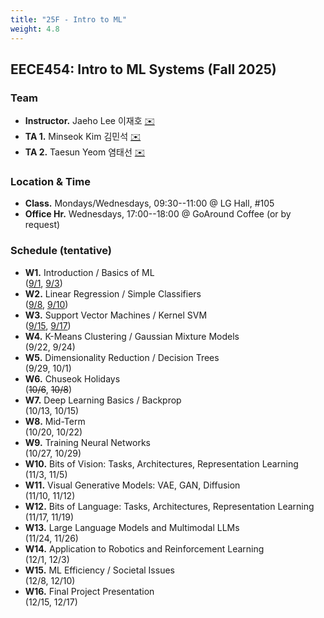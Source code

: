 ```yaml
---
title: "25F - Intro to ML"
weight: 4.8
---
```


## **EECE454: Intro to ML Systems (Fall 2025)**

### **Team**
- **Instructor.** Jaeho Lee 이재호 [✉️](mailto:jaeho.lee@postech.ac.kr)
- **TA 1.** Minseok Kim 김민석 [✉️](mailto:kms2914@postech.ac.kr)
- **TA 2.** Taesun Yeom 염태선 [✉️](mailto:tsyeom@postech.ac.kr)

### **Location & Time**
- **Class.** Mondays/Wednesdays, 09:30--11:00 @ LG Hall, #105
- **Office Hr.** Wednesdays, 17:00--18:00 @ GoAround Coffee (or by request)


### **Schedule (tentative)**
- **W1.** Introduction / Basics of ML  
([9/1](lec/lec1.pdf), [9/3](lec/lec2.pdf))
- **W2.** Linear Regression / Simple Classifiers  
([9/8](lec/lec3.pdf), [9/10](lec/lec4.pdf))  
- **W3.** Support Vector Machines / Kernel SVM  
([9/15](lec/lec5.pdf), [9/17](lec/lec6.pdf))  
- **W4.** K-Means Clustering / Gaussian Mixture Models  
(9/22, 9/24)
- **W5.** Dimensionality Reduction / Decision Trees  
(9/29, 10/1)
- **W6.** Chuseok Holidays  
(~~10/6~~, ~~10/8~~)
- **W7.** Deep Learning Basics / Backprop  
(10/13, 10/15)
- **W8.** Mid-Term  
(10/20, 10/22)
- **W9.** Training Neural Networks  
(10/27, 10/29)
- **W10.** Bits of Vision: Tasks, Architectures, Representation Learning   
(11/3, 11/5)
- **W11.** Visual Generative Models: VAE, GAN, Diffusion  
(11/10, 11/12)
- **W12.** Bits of Language: Tasks, Architectures, Representation Learning  
(11/17, 11/19)
- **W13.** Large Language Models and Multimodal LLMs  
(11/24, 11/26)
- **W14.** Application to Robotics and Reinforcement Learning  
(12/1, 12/3)
- **W15.** ML Efficiency / Societal Issues  
(12/8, 12/10)  
- **W16.** Final Project Presentation  
(12/15, 12/17)